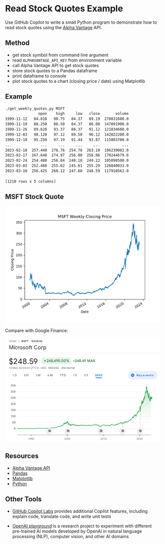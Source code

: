 # Read Stock Quotes Example

Use GitHub Copilot to write a small Python program to demonstrate how to read
stock quotes using the [Alpha Vantage](https://www.alphavantage.co/) API.

## Method

- get stock symbol from command line argument
- read `ALPHAVANTAGE_API_KEY` from environment variable
- call Alpha Vantage API to get stock quotes
- store stock quotes to a Pandas dataframe
- print dataframe to console
- plot stock quotes to a chart (closing price / date) using Matplotlib

## Example

```bash
./get_weekly_quotes.py MSFT
               open    high     low   close       volume
1999-11-12   84.810   90.75   84.37   89.19  270831600.0
1999-11-19   88.250   88.50   84.37   86.00  147891900.0
1999-11-26   89.620   93.37   88.37   91.12  121834600.0
1999-12-03   90.120   97.12   89.50   96.12  142022200.0
1999-12-10   95.250   97.19   91.44   93.87  115003700.0
...             ...     ...     ...     ...          ...
2023-02-10  257.440  276.76  254.78  263.10  196239002.0
2023-02-17  267.640  274.97  256.00  258.06  170244679.0
2023-02-24  254.480  256.84  248.10  249.22  105098500.0
2023-03-03  252.460  255.62  245.61  255.29  126840033.0
2023-03-10  256.425  260.12  247.60  248.59  117910562.0

[1218 rows x 5 columns]
```

## MSFT Stock Quote

![Alpha Vantage MSFT](./msft-alpha-vantage.png)

Compare with Google Finance:

![Google Finance MSFT](./msft-google-finance.png)

## Resources

- [Alpha Vantage API](https://www.alphavantage.co/documentation/)
- [Pandas](https://pandas.pydata.org/)
- [Matplotlib](https://matplotlib.org/)
- [Python](https://www.python.org/)

## Other Tools

- [GitHub Copilot Labs](https://githubnext.com/projects/copilot-labs) provides
  additional Copilot features, including explain code, translate code, and write
  unit tests

- [OpenAI playground](https://platform.openai.com/playground) is a research
  project to experiment with different pre-trained AI models developed by OpenAI
  in natural language processing (NLP), computer vision, and other AI domains
